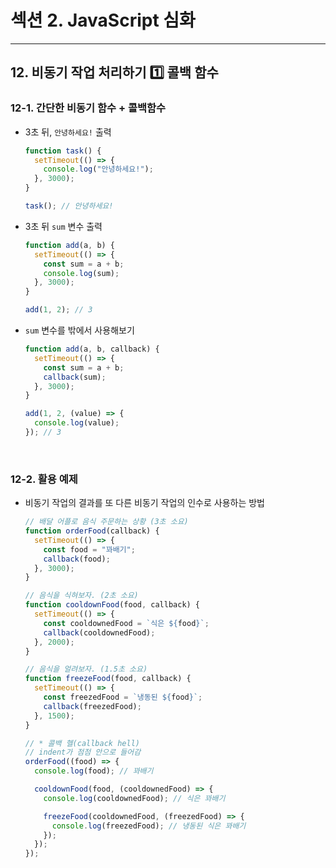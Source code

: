 # 섹션 2. JavaScript 심화

---

## 12. 비동기 작업 처리하기 1️⃣ 콜백 함수

### 12-1. 간단한 비동기 함수 + 콜백함수

- 3초 뒤, `안녕하세요!` 출력

  ```javascript
  function task() {
    setTimeout(() => {
      console.log("안녕하세요!");
    }, 3000);
  }

  task(); // 안녕하세요!
  ```

- 3초 뒤 `sum` 변수 출력

  ```javascript
  function add(a, b) {
    setTimeout(() => {
      const sum = a + b;
      console.log(sum);
    }, 3000);
  }

  add(1, 2); // 3
  ```

- `sum` 변수를 밖에서 사용해보기

  ```javascript
  function add(a, b, callback) {
    setTimeout(() => {
      const sum = a + b;
      callback(sum);
    }, 3000);
  }

  add(1, 2, (value) => {
    console.log(value);
  }); // 3
  ```

<br>

### 12-2. 활용 예제

- 비동기 작업의 결과를 또 다른 비동기 작업의 인수로 사용하는 방법

  ```javascript
  // 배달 어플로 음식 주문하는 상황 (3초 소요)
  function orderFood(callback) {
    setTimeout(() => {
      const food = "꽈배기";
      callback(food);
    }, 3000);
  }

  // 음식을 식혀보자. (2초 소요)
  function cooldownFood(food, callback) {
    setTimeout(() => {
      const cooldownedFood = `식은 ${food}`;
      callback(cooldownedFood);
    }, 2000);
  }

  // 음식을 얼려보자. (1.5초 소요)
  function freezeFood(food, callback) {
    setTimeout(() => {
      const freezedFood = `냉동된 ${food}`;
      callback(freezedFood);
    }, 1500);
  }

  // * 콜백 헬(callback hell)
  // indent가 점점 안으로 들어감
  orderFood((food) => {
    console.log(food); // 꽈배기

    cooldownFood(food, (cooldownedFood) => {
      console.log(cooldownedFood); // 식은 꽈배기

      freezeFood(cooldownedFood, (freezedFood) => {
        console.log(freezedFood); // 냉동된 식은 꽈배기
      });
    });
  });
  ```
